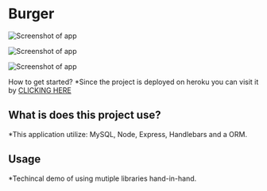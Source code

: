# Burger
![Screenshot of app](https://github.com/Finishoff/Bamazon/blob/master/x)

![Screenshot of app](https://github.com/Finishoff/Bamazon/blob/master/x)

![Screenshot of app](https://github.com/Finishoff/Bamazon/blob/master/x)

How to get started?
    *Since the project is deployed on heroku you can visit it by 
    [CLICKING HERE](https://sheltered-depths-43019.herokuapp.com/)

## What is does this project use?
   *This application utilize: MySQL, Node, Express, Handlebars and a ORM. 
   
## Usage
   *Techincal demo of using mutiple libraries hand-in-hand.
   
